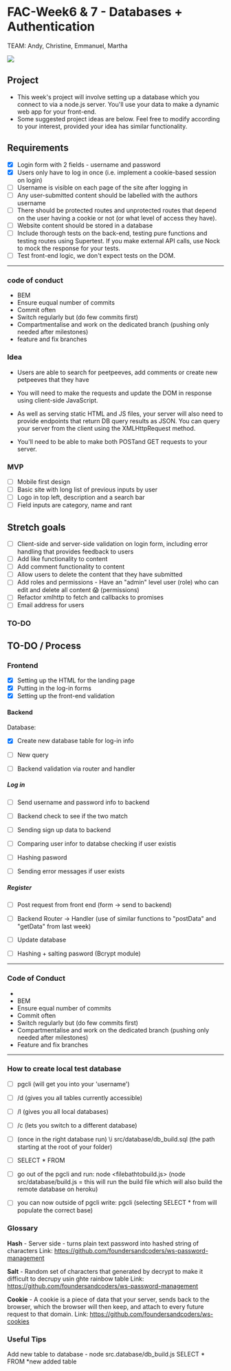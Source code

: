 # FAC-Week6 & 7 - Databases + Authentication 


TEAM: Andy, Christine, Emmanuel, Martha

![](https://i.imgur.com/k5LL7Km.png)


## Project

* This week's project will involve setting up a database which you connect to via a node.js server. You'll use your data to make a dynamic web app for your front-end.
* Some suggested project ideas are below. Feel free to modify according to your interest, provided your idea has similar functionality.

## Requirements
- [x] Login form with 2 fields - username and password
- [x] Users only have to log in once (i.e. implement a cookie-based session on login)
- [ ] Username is visible on each page of the site after logging in
- [ ] Any user-submitted content should be labelled with the authors username
- [ ] There should be protected routes and unprotected routes that depend on the user having a cookie or not (or what level of access they have).
- [ ] Website content should be stored in a database
- [ ] Include thorough tests on the back-end, testing pure functions and testing routes using Supertest. If you make external API calls, use Nock to mock the response for your tests.
- [ ] Test front-end logic, we don't expect tests on the DOM.

---

### code of conduct

- BEM 
- Ensure euqual number of commits 
- Commit often
-  Switch regularly but (do few commits first)
- Compartmentalise and work on the dedicated branch (pushing only needed after milestones)
- feature and fix branches

###  Idea
* Users are able to search for peetpeeves, add comments or create new petpeeves that they have



* You will need to make the requests and update the DOM in response using client-side JavaScript.
* As well as serving static HTML and JS files, your server will also need to provide endpoints that return DB query results as JSON. You can query your server from the client using the XMLHttpRequest method.
* You'll need to be able to make both POSTand GET requests to your server.

### MVP
- [ ] Mobile first design
- [ ] Basic site with long list of previous inputs by user
- [ ] Logo in top left, description and a search bar
- [ ] Field inputs are category, name and rant

## Stretch goals
- [ ] Client-side and server-side validation on login form, including error handling that provides feedback to users
- [ ] Add like functionality to content
- [ ] Add comment functionality to content
- [ ] Allow users to delete the content that they have submitted
- [ ] Add roles and permissions - Have an "admin" level user (role) who can edit and delete all content 😱 (permissions)
- [ ] Refactor xmlhttp to fetch and callbacks to promises 
- [ ] Email address for users 

### TO-DO
## TO-DO / Process

### Frontend

- [x] Setting up the HTML for the landing page
- [x] Putting in the log-in forms
- [x] Setting up the front-end validation  

#### Backend 

Database: 
- [x] Create new database table for log-in info 
- [ ] New query 
- [ ] Backend validation via router and handler


##### Log in
- [ ] Send username and password info to backend
- [ ] Backend check to see if the two match
- [ ] Sending sign up data to backend 
- [ ] Comparing user infor to databse checking if user existis 
- [ ] Hashing pasword
- [ ] Sending error messages if user exists


##### Register
- [ ] Post request from front end (form -> send to backend)
- [ ] Backend Router -> Handler (use of similar functions to "postData" and "getData" from last week)
- [ ] Update database 
- [ ] Hashing + salting pasword (Bcrypt module)


---

### Code of Conduct
* 
* BEM
* Ensure equal number of commits
* Commit often
* Switch regularly but (do few commits first)
* Compartmentalise and work on the dedicated branch (pushing only needed after milestones)
* Feature and fix branches

---



### How to create local test database

- [ ] pgcli (will get you into your 'username')
- [ ] /d (gives you all tables currently accessible)
- [ ] /l (gives you all local databases)
- [ ] /c <databasename> (lets you switch to a different database)
- [ ] (once in the right database run) \i src/database/db_build.sql  (the path starting at the root of your folder)
- [ ] SELECT * FROM <databasename>

- [ ] go out of the pgcli and run: node <filebathtobuild.js> (node src/database/build.js = this will run the build file which will also build the remote database on heroku)
- [ ] you can now outside of pgcli write: pgcli <linkforherokudatabase> (selecting SELECT * from <databasename> will populate the correct base)
 
 ### Glossary

**Hash** - Server side - turns plain text password into hashed string of characters
Link: https://github.com/foundersandcoders/ws-password-management

**Salt** - Random set of characters that generated by decrypt to make it difficult to decrupy usin ghte rainbow table
Link: https://github.com/foundersandcoders/ws-password-management

**Cookie** - A cookie is a piece of data that your server, sends back to the browser, which the browser will then keep, and attach to every future request to that domain. 
Link: https://github.com/foundersandcoders/ws-cookies


### Useful Tips
Add new table to database - node src.database/db_build.js
SELECT * FROM *new added table

 
